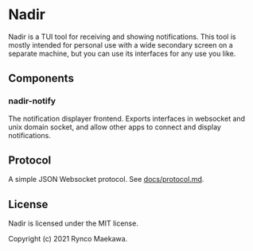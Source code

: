 # Nadir

Nadir is a TUI tool for receiving and showing notifications. This tool is mostly intended for personal use with a wide secondary screen on a separate machine, but you can use its interfaces for any use you like.

## Components

### nadir-notify

The notification displayer frontend. Exports interfaces in websocket and unix domain socket, and allow other apps to connect and display notifications.

## Protocol

A simple JSON Websocket protocol. See [docs/protocol.md](docs/protocol.md).

## License

Nadir is licensed under the MIT license.

Copyright (c) 2021 Rynco Maekawa.

